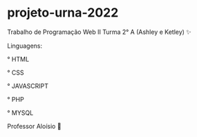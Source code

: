 # projeto-urna-2022
Trabalho de Programação Web II
Turma 2° A (Ashley e Ketley) ✨

Linguagens: 

° HTML

° CSS

° JAVASCRIPT

° PHP

° MYSQL

Professor Aloísio 📖 
